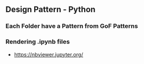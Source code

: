 ## Design Pattern - Python

### Each Folder have a Pattern from GoF Patterns

### Rendering .ipynb files
- https://nbviewer.jupyter.org/
